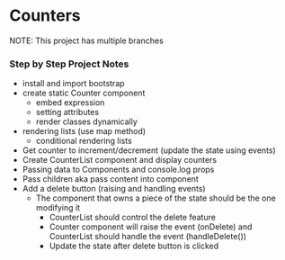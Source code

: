 # Counters

NOTE: This project has multiple branches

### Step by Step Project Notes

- install and import bootstrap
- create static Counter component
  - embed expression
  - setting attributes
  - render classes dynamically
- rendering lists (use map method)
  - conditional rendering lists
- Get counter to increment/decrement (update the state using events)
- Create CounterList component and display counters
- Passing data to Components and console.log props
- Pass children aka pass content into component
- Add a delete button (raising and handling events)
  - The component that owns a piece of the state should be the one modifying it
    - CounterList should control the delete feature
    - Counter component will raise the event (onDelete) and CounterList should handle the event (handleDelete())
    - Update the state after delete button is clicked
